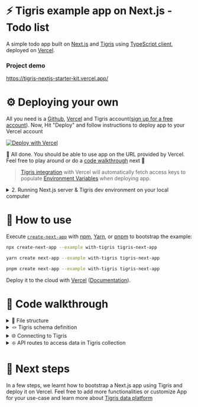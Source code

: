 # ⚡ ️Tigris example app on Next.js - Todo list

A simple todo app built on [Next.js][next-url] and [Tigris](https://docs.tigrisdata.com/)
using [TypeScript client](https://docs.tigrisdata.com/typescript/), deployed on [Vercel][vercel-url].

### Project demo

https://tigris-nextjs-starter-kit.vercel.app/

# ⚙️ Deploying your own

All you need is a [Github](https://github.com), [Vercel][vercel-url] and Tigris
account([sign up for a free account](https://www.tigrisdata.com/nextjs#signup-form)). Now, Hit "Deploy"
and follow instructions to deploy app to your Vercel account

[![Deploy with Vercel](https://vercel.com/button)][deploy-url]

:tada: All done. You should be able to use app on the URL provided by Vercel. Feel free to play around
or do a [code walkthrough](#code-walkthrough) next :tada:

> [Tigris integration](https://vercel.com/integrations/tigris) with Vercel will automatically fetch
> access keys to populate [Environment Variables](.env.example) when deploying app.

<details>
<summary>2. Running Next.js server & Tigris dev environment on your local computer</summary>

## 📖 Running Next.js server & Tigris locally

### Prerequisites

1. Tigris installed on your dev computer
   1. For **macOS**: `brew install tigrisdata/tigris/tigris-cli`
   2. Other operating systems: [See installation instructions here](https://docs.tigrisdata.com/cli/installation)
2. Node.js version 16+

### Instructions

1. Clone this repo on your computer

```shell
git clone https://github.com/tigrisdata/tigris-vercel-starter
```

2. Install dependencies

```shell
cd tigris-vercel-starter
npm install
```

3. Start Tigris local development environment

```shell
tigris dev start
```

4. Run the Next.js server

```shell
npm run dev
```

> Note: This step will also initialize Tigris database and collection for app.

:tada: All done. You should be able to use app on `localhost:3000` in browser. Feel free to play
around or do a [code walk-through](#code-walkthrough) next :tada:

</details>

# 📖 How to use

Execute [`create-next-app`](https://github.com/vercel/next.js/tree/canary/packages/create-next-app) with [npm](https://docs.npmjs.com/cli/init), [Yarn](https://yarnpkg.com/lang/en/docs/cli/create/), or [pnpm](https://pnpm.io) to bootstrap the example:

```bash
npx create-next-app --example with-tigris tigris-next-app
```

```bash
yarn create next-app --example with-tigris tigris-next-app
```

```bash
pnpm create next-app --example with-tigris tigris-next-app
```

Deploy it to the cloud with [Vercel](https://vercel.com/new?utm_source=github&utm_medium=readme&utm_campaign=next-example) ([Documentation](https://nextjs.org/docs/deployment)).

# 👀 Code walkthrough

<details>
<summary> 📂 File structure</summary>

```text
├── package.json
├── lib
│   ├── tigris.ts
├── models
│   └── tigris
│       └── todoStarterApp
│           └── todoItems.ts
└── pages
    ├── index.tsx
    └── api
        ├── item
        │   ├── [id].ts
        └── items
            ├── index.ts
            └── search.ts
```

</details>

<details>
<summary> 🪢 Tigris schema definition</summary>

[models/tigris/todoStarterApp/todoItems.ts](models/tigris/todoStarterApp/todoItems.ts) - The to-do list app
has a single collection `todoItems` that stores the to-do items in `todoStarterApp` database. The
Database and Collection get automatically provisioned by the [setup script](scripts/setup.ts).

This is an inspiration from Next.js based file system router. Create a folder or drop a schema file
inside database folder under `models/tigris/`, and you're able to instantly create Databases and
Collections in Tigris for your application.

</details>

<details>
<summary> 🌐 Connecting to Tigris</summary>

[lib/tigris.ts](lib/tigris.ts) - Loads the environment variables you specified previously in creating a Vercel project
section and uses them to configure the Tigris client.

</details>

<details>
<summary> ❇️ API routes to access data in Tigris collection</summary>

All the Next.js API routes are defined under `pages/api/`. We have three files exposing endpoints:

#### [`pages/api/items/index.ts`](pages/api/items/index.ts)

- `GET /api/items` to get an array of to-do items as Array<TodoItem>
- `POST /api/items` to add an item to the list

#### [`/pages/api/items/search.ts`](/pages/api/items/search.ts)

- `GET /api/items/search?q=query` to find and return items matching the given query

#### [`pages/api/item/[id].ts`](pages/api/item/[id].ts)

- `GET /api/item/{id}` to fetch an item
- `PUT /api/item/{id}` to update the given item
- `DELETE /api/item/[id]` to delete an item

</details>

# 🚀 Next steps

In a few steps, we learnt how to bootstrap a Next.js app using Tigris and deploy it on Vercel. Feel
free to add more functionalities or customize App for your use-case and learn more about
[Tigris data platform](https://docs.tigrisdata.com/overview/)

<!-- MARKDOWN LINKS & IMAGES -->

[typescript]: https://img.shields.io/badge/TypeScript-007ACC?style=for-the-badge&logo=typescript&logoColor=white
[typescript-url]: https://www.typescriptlang.org/
[vercel]: https://img.shields.io/badge/vercel-F22F46?style=for-the-badge&logo=vercel&logoColor=white
[vercel-url]: https://vercel.com/
[deploy-url]: https://vercel.com/new/clone?repository-url=https%3A%2F%2Fgithub.com%2Ftigrisdata%2Ftigris-vercel-starter&project-name=todo-list-app-tigris&repo-name=todo-list-webapp-tigris&demo-title=My%20To-do%20list%20webapp&demo-description=A%20To-do%20list%20webapp%20using%20NextJS%20and%20Tigris&integration-ids=oac_Orjx197uMuJobdSaEpVv2Zn8
[next.js]: https://img.shields.io/badge/next.js-000000?style=for-the-badge&logo=nextdotjs&logoColor=white
[next-url]: https://nextjs.org/
